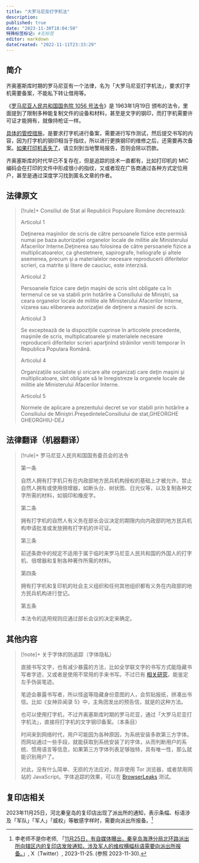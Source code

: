 ```yaml
---
title: "大罗马尼亚打字机法"
description:
published: true
date: "2023-11-30T18:04:50"
特殊标签标记: #无标签
editor: markdown
dateCreated: "2022-11-11T23:33:29"
---
```


## 简介

齐奥塞斯库时期的罗马尼亚有一个法律，名为「大罗马尼亚打字机法」，要求打字机需要备案，不能私下转让借用等。

《[罗马尼亚人民共和国国务院 1056 号法令][]》是 1963年1月19日 颁布的法令，里面提到了限制多种能复制文件的设备和材料，甚至是文字的钢印，而打字机需要许可证才能拥有，就像持枪证一样。

[罗马尼亚人民共和国国务院 1056 号法令]: https://web.archive.org/web/20221110102204/https://legislatie.just.ro/Public/DetaliiDocumentAfis/21364

[具体的管控措施][]，是要求打字机进行备案，需要进行写作测试，然后提交书写的内容，因为打字机的钢印相当于指纹，所以进行更换钢印的维修之后，还需要再次备案。[如果打印机丢失了][]，请立刻到当地警局报告，否则会除以罚款。

[具体的管控措施]: https://web.archive.org/web/20210916182237/https://gazetadebistrita.ro/dusmanul-din-umbra-al-regimului-comunist-masina-de-scris/

[如果打印机丢失了]: https://web.archive.org/web/20150904043133/https://jurnalul.ro/scinteia/special/la-militie-cu-masina-de-scris-319045.html

齐奥塞斯库的时代早已不复存在，但是追踪的技术一直都有，比如打印机的 MIC 编码会在打印的文件中形成很小的指纹，又或者现在广告商通过各种方式定位用户，甚至是通过深度学习找到匿名文章的作者。

## 法律原文

> [!rule]+ Consiliul de Stat al Republicii Populare Române decretează:
>
> Articolul 1
>
> Deţinerea maşinilor de scris de către persoanele fizice este permisă numai pe baza autorizaţiei organelor locale de militie ale Ministerului Afacerilor Interne.Deţinerea sau folosirea de către persoanele fizice a multiplicatoarelor, ca ghestetnere, sapirografe, heliografe şi altele asemenea, precum şi a materialelor necesare reproducerii diferitelor scrieri, ca matrite şi litere de cauciuc, este interzisă.
>
> Articolul 2
>
> Persoanele fizice care deţin maşini de scris sînt obligate ca în termenul ce se va stabili prin hotărîre a Consiliului de Miniştri, sa ceara organelor locale de militie ale Ministerului Afacerilor Interne, vizarea sau eliberarea autorizaţiei de deţinere a masinii de scris.
>
> Articolul 3
>
> Se exceptează de la dispoziţiile cuprinse în articolele precedente, maşinile de scris, multiplicatoarele şi materialele necesare reproducerii diferitelor scrieri aparţinînd străinilor veniti temporar în Republica Populara Română.
>
> Articolul 4
>
> Organizaţiile socialiste şi oricare alte organizaţi care deţin maşini şi multiplicatoare, sînt obligate să le înregistreze la organele locale de militie ale Ministerului Afacerilor Interne.
>
> Articolul 5
>
> Normele de aplicare a prezentului decret se vor stabili prin hotărîre a Consiliului de Miniştri.PreşedinteleConsiliului de stat,GHEORGHE GHEORGHIU-DEJ

## 法律翻译（机器翻译）

> [!rule]+ 罗马尼亚人民共和国国务委员会的法令
>
> 第一条
>
> 自然人拥有打字机只有在内政部地方民兵机构授权的基础上才被允许。禁止自然人拥有或使用倍增器，如断头台、树状图、日光仪等，以及复制各种文字所需的材料，如钢印和橡皮字。
>
> 第二条
>
> 拥有打字机的自然人有义务在部长会议决定的期限内向内政部的地方民兵机构申请批准或发放拥有打字机的许可证。
>
> 第三条
>
> 前述条款中的规定不适用于属于临时来罗马尼亚人民共和国的外国人的打字机、倍增器和复制各种著作所需的材料。
>
> 第四条
>
> 拥有打字机和复印机的社会主义组织和任何其他组织都有义务在内政部的地方民兵机构进行登记。
>
> 第五条
>
> 本法令的适用规则应通过部长会议的决定来确定。

## 其他内容

> [!note]+ 关于字体的防追踪（字体隐私）
>
> 直接书写文字，也有减少暴露的方法，比如全学联文字的书写方式能隐藏书写者字迹，又或者是使用不常用的手来书写。不过已有 [相关研究](https://www.criminallaw.com.cn/article/default.asp?id=14124)，能鉴定左手伪装笔迹。
>
> 笔迹会暴露书写者，所以怪盗等隐藏身份意图的人，会剪贴报纸，拼凑出书信。比如《女神异闻录 5》中，主角团发出的预告信，就是的这种方法。
>
> 也可以使用打字机，不过齐奥塞斯库时期的罗马尼亚，通过「大罗马尼亚打字机法」，直接将打字机的文字钢印备案。（本条目）
>
> 时间来到网络时代，用户可能因为各种原因，为系统安装多款第三方字体。而网站通过一些手段，就能获取到系统安装了的字体，从而判断用户的系统、惯用语言等信息，如果第三方字体列表足够独特，具有唯一性，那么就能识别用户了。
>
> 对此，没有什么简单、无损的方法应对，除非使用 Tor 浏览器，或者禁用网站的 JavaScript。字体追踪的效果，可以在 [BrowserLeaks](https://browserleaks.com/fonts) 测试。

## 复印店相关

2023年11月25日，河北秦皇岛的复印店出现了派出所的通知，表示条幅、标语涉及「军队」「军人」「威权」等敏感字样时，需要向派出所报备。[^W0T6e]

[^W0T6e]: 李老师不是你老师, 「[11月25日，有自媒体曝出，秦皇岛海港分局北环路派出所向辖区内的复印店发放通知，涉及军人的维权横幅标语需要向派出所报备。](http://archive.today/2023.11.30-082819/https://twitter.com/whyyoutouzhele/status/1728413113656197144)」, X（Twitter）, 2023-11-25. (参照 2023-11-30).
